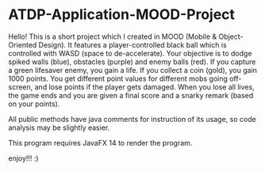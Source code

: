 # ATDP-Application-MOOD-Project

Hello! This is a short project which I created in MOOD (Mobile & Object-Oriented Design). It features a player-controlled black ball which is controlled with WASD (space to de-accelerate). Your objective is to dodge spiked walls (blue), obstacles (purple) and enemy balls (red). If you capture a green lifesaver enemy, you gain a life. If you collect a coin (gold), you gain 1000 points. You get different point values for different mobs going off-screen, and lose points if the player gets damaged. When you lose all lives, the game ends and you are given a final score and a snarky remark (based on your points).

All public methods have java comments for instruction of its usage, so code analysis may be slightly easier.

This program requires JavaFX 14 to render the program.

enjoy!!! :)
